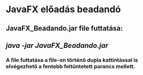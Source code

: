 # JavaFX előadás beadandó
## JavaFX_Beadando.jar file futtatása:
## *java -jar JavaFX_Beadando.jar*
### A file futtatása a file-on történő dupla kattintással is elvégezhető a fentebb feltüntetett parancs mellett.

